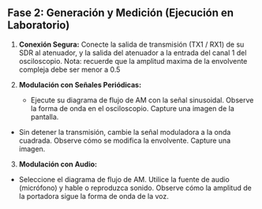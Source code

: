 ## Fase 2: Generación y Medición (Ejecución en Laboratorio)

1.  **Conexión Segura:** Conecte la salida de transmisión (TX1 / RX1) de su SDR al atenuador, y la salida del atenuador a la entrada del canal 1 del osciloscopio. Nota: recuerde que la amplitud maxima de la envolvente compleja debe ser menor a 0.5
2. **Modulación con Señales Periódicas:** 

   - Ejecute su diagrama de flujo de AM con la señal sinusoidal. Observe la forma de onda en el osciloscopio. Capture una imagen de la pantalla.

- Sin detener la transmisión, cambie la señal moduladora a la onda cuadrada. Observe cómo se modifica la envolvente. Capture una imagen.
3. **Modulación con Audio:** 

  - Seleccione el diagrama de flujo de AM. Utilice la fuente de audio (micrófono) y hable o reproduzca sonido. Observe cómo la amplitud de la portadora sigue la forma de onda de la voz.
